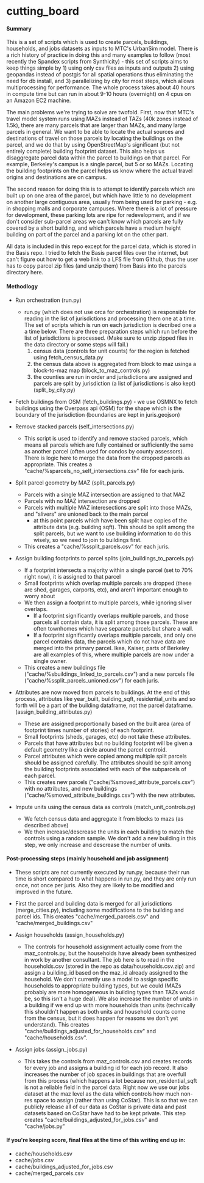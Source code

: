 # cutting_board

#### Summary

This is a set of scripts which is used to create parcels, buildings, households, and jobs datasets as inputs to MTC's UrbanSim model.  There is a rich history of practice in doing this and many examples to follow (most recently the Spandex scripts from Synthicity) - this set of scripts aims to keep things simple by 1) using only csv files as inputs and outputs 2) using geopandas instead of postgis for all spatial operations thus eliminating the need for db install, and 3) parallelizing by city for most steps, which allows multiprocessing for performance.  The whole process takes about 40 hours in compute time but can run in about 9-10 hours (overnight) on 4 cpus on an Amazon EC2 machine.

The main problems we're trying to solve are twofold.  First, now that MTC's travel model system runs using MAZs instead of TAZs (40k zones instead of 1.5k), there are many parcels that are larger than MAZs, and many large parcels in general.  We want to be able to locate the actual sources and destinations of travel on those parcels by locating the buildings on the parcel, and we do that by using OpenStreetMap's significant (but not entirely complete) building footprint dataset.  This also helps us disaggregate parcel data within the parcel to buildings on that parcel.  For example, Berkeley's campus is a single parcel, but 5 or so MAZs.  Locating the building footprints on the parcel helps us know where the actual travel origins and destinations are on campus.

The second reason for doing this is to attempt to identify parcels which are built up on one area of the parcel, but which have little to no development on another large contiguous area, usually from being used for parking - e.g. in shopping malls and corporate campuses.  Where there is a lot of pressure for development, these parking lots are ripe for redevelopment, and if we don't consider sub-parcel areas we can't know which parcels are fully covered by a short building, and which parcels have a medium height building on part of the parcel and a parking lot on the other part.

All data is included in this repo except for the parcel data, which is stored in the Basis repo.  I tried to fetch the Basis parcel files over the internet, but can't figure out how to get a web link to a LFS file from Github, thus the user has to copy parcel zip files (and unzip them) from Basis into the parcels directory here.

#### Methodlogy

* Run orchestration (run.py)
  * run.py (which does not use orca for orchestration) is responsible for reading in the list of jurisdictions and processing them one at a time.  The set of scripts which is run on each jurisdiction is decribed one a a time below.  There are three preparation steps which run before the list of jurisdictions is processed.  (Make sure to unzip zipped files in the data directory or some steps will fail.)
    1) census data (controls for unit counts) for the region is fetched using fetch_census_data.py
    2) the census data above is aggregated from block to maz usinga a block-to-maz map (block_to_maz_controls.py)
    3) the counties are run in order and jurisdictions are assigned and parcels are split by jurisdiction (a list of jurisdictions is also kept) (split_by_city.py)

* Fetch buildings from OSM (fetch_buildings.py) - we use OSMNX to fetch buildings using the Overpass api (OSM) for the shape which is the boundary of the jurisdiction (boundaries are kept in juris.geojson)

* Remove stacked parcels (self_intersections.py)
  * This script is used to identify and remove stacked parcels, which means all parcels which are fully contained or sufficiently the same as another parcel (often used for condos by county assessors).  There is logic here to merge the data from the dropped parcels as appropriate.  This creates a "cache/%sparcels_no_self_intersections.csv" file for each juris.

* Split parcel geometry by MAZ (split_parcels.py)
  * Parcels with a single MAZ intersection are assigned to that MAZ
  * Parcels with no MAZ intersection are dropped
  * Parcels with multiple MAZ interesections are split into those MAZs, and "slivers" are unioned back to the main parcel
    * at this point parcels which have been split have copies of the attribute data (e.g. building sqft).  This should be split among the split parcels, but we want to use building information to do this wisely, so we need to join to buildings first.
  * This creates a "cache/%ssplit_parcels.csv" for each juris.
    
* Assign building footprints to parcel splits (join_buildings_to_parcels.py)
  * If a footprint intersects a majority within a single parcel (set to 70% right now), it is assigned to that parcel
  * Small footprints which overlap multiple parcels are dropped (these are shed, garages, carports, etc), and aren't important enough to worry about
  * We then assign a footprint to multiple parcels, while ignoring sliver overlaps.
    * If a footprint significantly overlaps multiple parcels, and those parcels all contain data, it is split among those parcels.  These are often townhomes which have separate parcels but share a wall.
    * If a footprint significantly overlaps multiple parcels, and only one parcel contains data, the parcels which do not have data are merged into the primary parcel.  Ikea, Kaiser, parts of Berkeley are all examples of this, where multiple parcels are now under a single owner.
  * This creates a new buildings file ("cache/%sbuildings_linked_to_parcels.csv") and a new parcels file ("cache/%ssplit_parcels_unioned.csv") for each juris.
    
* Attributes are now moved from parcels to buildings.  At the end of this process, attributes like year_built, building_sqft, residential_units and so forth will be a part of the building dataframe, not the parcel dataframe. (assign_building_attributes.py)
  * These are assigned proportionally based on the built area (area of footprint times number of stories) of each footprint.
  * Small footprints (sheds, garages, etc) do not take these attributes.
  * Parcels that have attributes but no building footprint will be given a default geometry like a circle around the parcel centroid.
  * Parcel attributes which were copied among multiple split parcels should be assigned carefully.  The attributes should be split among the building footprints associated with each of the subparcels of each parcel.
  * This creates new parcels ("cache/%smoved_attribute_parcels.csv") with no attributes, and new buildings ("cache/%smoved_attribute_buildings.csv") with the new attributes.

* Impute units using the census data as controls (match_unit_controls.py)
  * We fetch census data and aggregate it from blocks to mazs (as described above)
  * We then increase/descrease the units in each building to match the controls using a random sample.  We don't add a new building in this step, we only increase and descrease the number of units.

#### Post-processing steps (mainly household and job assignment)

* These scripts are not currently executed by run.py, because their run time is short compared to what happens in run.py, and they are only run once, not once per juris.  Also they are likely to be modified and improved in the future.

* First the parcel and building data is merged for all jurisdictions (merge_cities.py), including some modifications to the building and parcel ids.  This creates "cache/merged_parcels.csv" and "cache/merged_buildings.csv"

* Assign households (assign_households.py)
  * The controls for household assignment actually come from the maz_controls.py, but the households have already been synthesized in work by another consultant.  The job here is to read in the households.csv (stored in the repo as data/households.csv.zip) and assign a building_id based on the maz_id already assigned to the household.  We don't currently use a model to assign specific households to appropriate building types, but we could (MAZs probably are more homogeneous in building types than TAZs would be, so this isn't a huge deal).  We also increase the number of units in a building if we end up with more households than units (technically this shouldn't happen as both units and household counts come from the census, but it does happen for reasons we don't yet understand).  This creates "cache/buildings_adjusted_for_households.csv" and "cache/households.csv".
  
* Assign jobs (assign_jobs.py)
  * This takes the controls from maz_controls.csv and creates records for every job and assigns a building id for each job record.  It also increases the number of job spaces in buildings that are overfull from this process (which happens a lot because non_residential_sqft is not a reliable field in the parcel data.  Right now we use our jobs dataset at the maz level as the data which controls how much non-res space to assign (rather than using CoStar).  This is so that we can publicly release all of our data as CoStar is private data and past datasets based on CoStar have had to be kept private.  This step creates "cache/buildings_adjusted_for_jobs.csv" and "cache/jobs.py"
  
#### If you're keeping score, final files at the time of this writing end up in:
* cache/households.csv
* cache/jobs.csv
* cache/buildings_adjusted_for_jobs.csv
* cache/merged_parcels.csv

